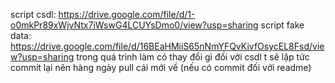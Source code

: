 script csdl: https://drive.google.com/file/d/1-o0mkPr89xWjvNtx7iWswG4LCUYsDmo0/view?usp=sharing
script fake data: https://drive.google.com/file/d/16BEaHMiiS65nNmYFQvKivfOsycEL8Fsd/view?usp=sharing
trong quá trình làm có thay đổi gì đối với csdl t sẽ lập tức commit lại nên hàng ngày pull cái mới về (nếu có commit đối với readme)
